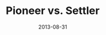 ---
layout: message
category: message
series: "Go Forth"
title: "Pioneer vs. Settler"
date: 2013-08-31
audio-description: "Chuck Mingo talks about how a good team needs both pioneers and settlers."
audio: "http://www.crossroads.net/players/media/hq/go_forth_02.mp3"
audio-title: "Pioneer vs. Settler"
audio-duration: "40:59"
program-description: "Program - WK2&#58; Go Forth"
program: "http://www.crossroads.net/players/media/hq/08_31-9_1_13Program_LO.pdf"
program-title: "Pioneer vs. Settler"
video-description: "Chuck Mingo talks about how a good team needs both pioneers and settlers."
video-title: "Pioneer vs. Settler"
video: "https://s3.amazonaws.com/crossroadsvideomessages/go_forth_02.mp4"
video-poster: "https://www.crossroads.net/uploadedfiles/go_forth_02_still.jpg"
---